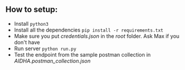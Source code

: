 How to setup:
-
- Install `python3`
- Install all the dependencies `pip install -r requirements.txt`
- Make sure you put *credentials.json* in the *root* folder. Ask Max if you don't have
- Run server `python run.py`
- Test the endpoint from the sample postman collection in *AIDHA.postman_collection.json*
